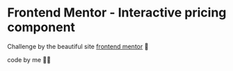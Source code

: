 # Frontend Mentor - Interactive pricing component

Challenge by the beautiful site [frontend mentor](https://www.frontendmentor.io/) :love_letter:

code by me :technologist:

